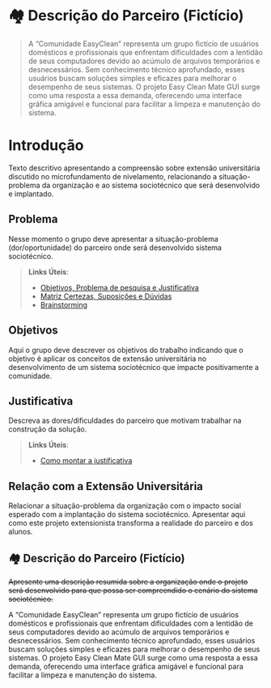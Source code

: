# 🏘️ Descrição do Parceiro (Fictício)

> A “Comunidade EasyClean” representa um grupo fictício de usuários domésticos e profissionais que enfrentam dificuldades com a lentidão de seus computadores devido ao acúmulo de arquivos temporários e desnecessários. Sem conhecimento técnico aprofundado, esses usuários buscam soluções simples e eficazes para melhorar o desempenho de seus sistemas. O projeto Easy Clean Mate GUI surge como uma resposta a essa demanda, oferecendo uma interface gráfica amigável e funcional para facilitar a limpeza e manutenção do sistema.

# Introdução

Texto descritivo apresentando a compreensão sobre extensão universitária discutido no microfundamento de nivelamento, relacionando a situação-problema da organização e ao sistema sociotécnico que será desenvolvido e implantado.

## Problema
Nesse momento o grupo deve apresentar a situação-problema (dor/oportunidade) do parceiro onde será desenvolvido sistema sociotécnico.

> **Links Úteis**:
> - [Objetivos, Problema de pesquisa e Justificativa](https://medium.com/@versioparole/objetivos-problema-de-pesquisa-e-justificativa-c98c8233b9c3)
> - [Matriz Certezas, Suposições e Dúvidas](https://medium.com/educa%C3%A7%C3%A3o-fora-da-caixa/matriz-certezas-suposi%C3%A7%C3%B5es-e-d%C3%BAvidas-fa2263633655)
> - [Brainstorming](https://www.euax.com.br/2018/09/brainstorming/)

## Objetivos

Aqui o grupo deve descrever os objetivos do trabalho indicando que o objetivo é aplicar os conceitos de extensão universitária no desenvolvimento de um sistema sociotécnico que impacte positivamente a comunidade.

## Justificativa

Descreva as dores/dificuldades do parceiro que motivam trabalhar na construção da solução.

> **Links Úteis**:
> - [Como montar a justificativa](https://guiadamonografia.com.br/como-montar-justificativa-do-tcc/)

## Relação com a Extensão Universitária

Relacionar a situação-problema da organização com o impacto social esperado com a implantação do sistema sociotécnico.
Apresentar aqui como este projeto extensionista transforma a realidade do parceiro e dos alunos.

## 🏘️ Descrição do Parceiro (Fictício)

~~Apresente uma descrição resumida sobre a organização onde o projeto será desenvolvido para que possa ser compreendido o cenário do sistema sociotécnico.~~

A “Comunidade EasyClean” representa um grupo fictício de usuários domésticos e profissionais que enfrentam dificuldades com a lentidão de seus computadores devido ao acúmulo de arquivos temporários e desnecessários. Sem conhecimento técnico aprofundado, esses usuários buscam soluções simples e eficazes para melhorar o desempenho de seus sistemas. O projeto Easy Clean Mate GUI surge como uma resposta a essa demanda, oferecendo uma interface gráfica amigável e funcional para facilitar a limpeza e manutenção do sistema.
